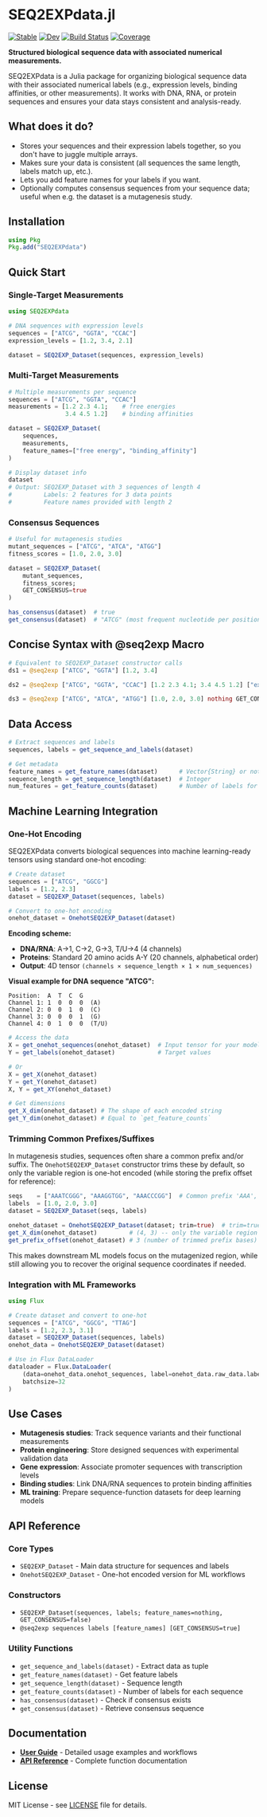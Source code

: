 # SEQ2EXPdata.jl

[![Stable](https://img.shields.io/badge/docs-stable-blue.svg)](https://kchu25.github.io/SEQ2EXPdata.jl/stable/)
[![Dev](https://img.shields.io/badge/docs-dev-blue.svg)](https://kchu25.github.io/SEQ2EXPdata.jl/dev/)
[![Build Status](https://github.com/kchu25/SEQ2EXPdata.jl/actions/workflows/CI.yml/badge.svg?branch=main)](https://github.com/kchu25/SEQ2EXPdata.jl/actions/workflows/CI.yml?query=branch%3Amain)
[![Coverage](https://codecov.io/gh/kchu25/SEQ2EXPdata.jl/branch/main/graph/badge.svg)](https://codecov.io/gh/kchu25/SEQ2EXPdata.jl)

**Structured biological sequence data with associated numerical measurements.**

SEQ2EXPdata is a Julia package for organizing biological sequence data with their associated numerical labels (e.g., expression levels, binding affinities, or other measurements). It works with DNA, RNA, or protein sequences and ensures your data stays consistent and analysis-ready.

## What does it do?

- Stores your sequences and their expression labels together, so you don't have to juggle multiple arrays.
- Makes sure your data is consistent (all sequences the same length, labels match up, etc.).
- Lets you add feature names for your labels if you want.
- Optionally computes consensus sequences from your sequence data; useful when e.g. the dataset is a mutagenesis study.

## Installation

```julia
using Pkg
Pkg.add("SEQ2EXPdata")
```

## Quick Start

### Single-Target Measurements
```julia
using SEQ2EXPdata

# DNA sequences with expression levels
sequences = ["ATCG", "GGTA", "CCAC"]
expression_levels = [1.2, 3.4, 2.1]

dataset = SEQ2EXP_Dataset(sequences, expression_levels)
```

### Multi-Target Measurements
```julia
# Multiple measurements per sequence
sequences = ["ATCG", "GGTA", "CCAC"]
measurements = [1.2 2.3 4.1;    # free energies
                3.4 4.5 1.2]    # binding affinities

dataset = SEQ2EXP_Dataset(
    sequences, 
    measurements,
    feature_names=["free energy", "binding_affinity"]
)

# Display dataset info
dataset
# Output: SEQ2EXP_Dataset with 3 sequences of length 4
#         Labels: 2 features for 3 data points
#         Feature names provided with length 2
```

### Consensus Sequences
```julia
# Useful for mutagenesis studies
mutant_sequences = ["ATCG", "ATCA", "ATGG"]
fitness_scores = [1.0, 2.0, 3.0]

dataset = SEQ2EXP_Dataset(
    mutant_sequences, 
    fitness_scores; 
    GET_CONSENSUS=true
)

has_consensus(dataset)  # true
get_consensus(dataset)  # "ATCG" (most frequent nucleotide per position)
```

## Concise Syntax with @seq2exp Macro

```julia
# Equivalent to SEQ2EXP_Dataset constructor calls
ds1 = @seq2exp ["ATCG", "GGTA"] [1.2, 3.4]

ds2 = @seq2exp ["ATCG", "GGTA", "CCAC"] [1.2 2.3 4.1; 3.4 4.5 1.2] ["exp", "binding"]

ds3 = @seq2exp ["ATCG", "ATCA", "ATGG"] [1.0, 2.0, 3.0] nothing GET_CONSENSUS=true
```

## Data Access

```julia
# Extract sequences and labels
sequences, labels = get_sequence_and_labels(dataset)

# Get metadata
feature_names = get_feature_names(dataset)      # Vector{String} or nothing
sequence_length = get_sequence_length(dataset)  # Integer
num_features = get_feature_counts(dataset)      # Number of labels for each sequence
```
## Machine Learning Integration

### One-Hot Encoding

SEQ2EXPdata converts biological sequences into machine learning-ready tensors using standard one-hot encoding:

```julia
# Create dataset
sequences = ["ATCG", "GGCG"] 
labels = [1.2, 2.3]
dataset = SEQ2EXP_Dataset(sequences, labels)

# Convert to one-hot encoding
onehot_dataset = OnehotSEQ2EXP_Dataset(dataset)
```

**Encoding scheme:**
- **DNA/RNA**: A→1, C→2, G→3, T/U→4 (4 channels)
- **Proteins**: Standard 20 amino acids A-Y (20 channels, alphabetical order)
- **Output**: 4D tensor `(channels × sequence_length × 1 × num_sequences)`

**Visual example for DNA sequence "ATCG":**
```
Position:  A  T  C  G
Channel 1: 1  0  0  0  (A)
Channel 2: 0  0  1  0  (C) 
Channel 3: 0  0  0  1  (G)
Channel 4: 0  1  0  0  (T/U)
```

```julia
# Access the data
X = get_onehot_sequences(onehot_dataset)  # Input tensor for your model
Y = get_labels(onehot_dataset)            # Target values

# Or
X = get_X(onehot_dataset)
Y = get_Y(onehot_dataset)
X, Y = get_XY(onehot_dataset)

# Get dimensions
get_X_dim(onehot_dataset) # The shape of each encoded string
get_Y_dim(onehot_dataset) # Equal to `get_feature_counts`
```

### Trimming Common Prefixes/Suffixes

In mutagenesis studies, sequences often share a common prefix and/or suffix. The `OnehotSEQ2EXP_Dataset` constructor trims these by default, so only the variable region is one-hot encoded (while storing the prefix offset for reference):

```julia
seqs    = ["AAATCGGG", "AAAGGTGG", "AAACCCGG"]  # Common prefix 'AAA', suffix 'GG'
labels  = [1.0, 2.0, 3.0]
dataset = SEQ2EXP_Dataset(seqs, labels)

onehot_dataset = OnehotSEQ2EXP_Dataset(dataset; trim=true)  # trim=true by default
get_X_dim(onehot_dataset)         # (4, 3) -- only the variable region is encoded
get_prefix_offset(onehot_dataset) # 3 (number of trimmed prefix bases)
```

This makes downstream ML models focus on the mutagenized region, while still allowing you to recover the original sequence coordinates if needed.


### Integration with ML Frameworks
```julia
using Flux

# Create dataset and convert to one-hot
sequences = ["ATCG", "GGCG", "TTAG"]
labels = [1.2, 2.3, 3.1]
dataset = SEQ2EXP_Dataset(sequences, labels)
onehot_data = OnehotSEQ2EXP_Dataset(dataset)

# Use in Flux DataLoader
dataloader = Flux.DataLoader(
    (data=onehot_data.onehot_sequences, label=onehot_data.raw_data.labels),
    batchsize=32
)
```

## Use Cases

- **Mutagenesis studies**: Track sequence variants and their functional measurements
- **Protein engineering**: Store designed sequences with experimental validation data  
- **Gene expression**: Associate promoter sequences with transcription levels
- **Binding studies**: Link DNA/RNA sequences to protein binding affinities
- **ML training**: Prepare sequence-function datasets for deep learning models

## API Reference

### Core Types
- `SEQ2EXP_Dataset` - Main data structure for sequences and labels
- `OnehotSEQ2EXP_Dataset` - One-hot encoded version for ML workflows

### Constructors
- `SEQ2EXP_Dataset(sequences, labels; feature_names=nothing, GET_CONSENSUS=false)`
- `@seq2exp sequences labels [feature_names] [GET_CONSENSUS=true]`

### Utility Functions
- `get_sequence_and_labels(dataset)` - Extract data as tuple
- `get_feature_names(dataset)` - Get feature labels
- `get_sequence_length(dataset)` - Sequence length
- `get_feature_counts(dataset)` - Number of labels for each sequence
- `has_consensus(dataset)` - Check if consensus exists
- `get_consensus(dataset)` - Retrieve consensus sequence

## Documentation

- [**User Guide**](https://kchu25.github.io/SEQ2EXPdata.jl/dev/) - Detailed usage examples and workflows
- [**API Reference**](https://kchu25.github.io/SEQ2EXPdata.jl/dev/api/) - Complete function documentation

## License

MIT License - see [LICENSE](LICENSE) file for details.
